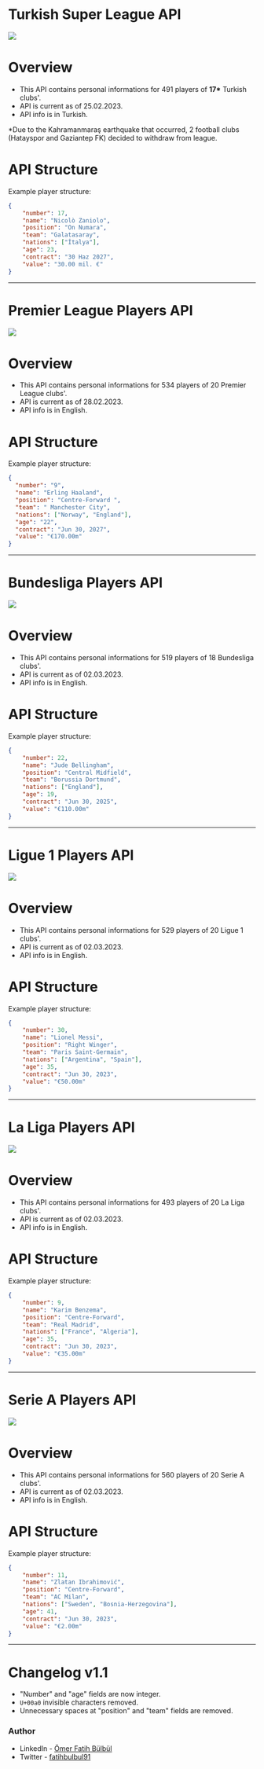 # Turkish Super League API

![](./screenshot.png)

# Overview

- This API contains personal informations for 491 players of **17\*** Turkish clubs'.
- API is current as of 25.02.2023.
- API info is in Turkish.

\*Due to the Kahramanmaraş earthquake that occurred, 2 football clubs (Hatayspor and Gaziantep FK) decided to withdraw from league.

# API Structure

Example player structure:

```json
{
    "number": 17,
    "name": "Nicolò Zaniolo",
    "position": "On Numara",
    "team": "Galatasaray",
    "nations": ["İtalya"],
    "age": 23,
    "contract": "30 Haz 2027",
    "value": "30.00 mil. €"
}
```

---

# Premier League Players API

![](./screenshot-pl.png)

# Overview

- This API contains personal informations for 534 players of 20 Premier League clubs'.
- API is current as of 28.02.2023.
- API info is in English.

# API Structure

Example player structure:

```json
{
  "number": "9",
  "name": "Erling Haaland",
  "position": "Centre-Forward ",
  "team": " Manchester City",
  "nations": ["Norway", "England"],
  "age": "22",
  "contract": "Jun 30, 2027",
  "value": "€170.00m"
}
```

---

# Bundesliga Players API

![](./bundesliga.png)

# Overview

- This API contains personal informations for 519 players of 18 Bundesliga clubs'.
- API is current as of 02.03.2023.
- API info is in English.

# API Structure

Example player structure:

```json
{
    "number": 22,
    "name": "Jude Bellingham",
    "position": "Central Midfield",
    "team": "Borussia Dortmund",
    "nations": ["England"],
    "age": 19,
    "contract": "Jun 30, 2025",
    "value": "€110.00m"
}
```

---

# Ligue 1 Players API

![](./ligue1.png)

# Overview

- This API contains personal informations for 529 players of 20 Ligue 1 clubs'.
- API is current as of 02.03.2023.
- API info is in English.

# API Structure

Example player structure:

```json
{
    "number": 30,
    "name": "Lionel Messi",
    "position": "Right Winger",
    "team": "Paris Saint-Germain",
    "nations": ["Argentina", "Spain"],
    "age": 35,
    "contract": "Jun 30, 2023",
    "value": "€50.00m"
}
```

---

# La Liga Players API

![](./laliga.png)

# Overview

- This API contains personal informations for 493 players of 20 La Liga clubs'.
- API is current as of 02.03.2023.
- API info is in English.

# API Structure

Example player structure:

```json
{
    "number": 9,
    "name": "Karim Benzema",
    "position": "Centre-Forward",
    "team": "Real Madrid",
    "nations": ["France", "Algeria"],
    "age": 35,
    "contract": "Jun 30, 2023",
    "value": "€35.00m"
}
```

---

# Serie A Players API

![](./seriea.png)

# Overview

- This API contains personal informations for 560 players of 20 Serie A clubs'.
- API is current as of 02.03.2023.
- API info is in English.

# API Structure

Example player structure:

```json
{
    "number": 11,
    "name": "Zlatan Ibrahimović",
    "position": "Centre-Forward",
    "team": "AC Milan",
    "nations": ["Sweden", "Bosnia-Herzegovina"],
    "age": 41,
    "contract": "Jun 30, 2023",
    "value": "€2.00m"
}
```
---
# Changelog v1.1

- "Number" and "age" fields are now integer.
- ```U+00a0``` invisible characters removed.
- Unnecessary spaces at "position" and "team" fields are removed.
### Author

- LinkedIn - [Ömer Fatih Bülbül](https://www.linkedin.com/in/ömer-fatih-bülbül-74a890236/)
- Twitter - [fatihbulbul91](https://twitter.com/fatihbulbul91)
